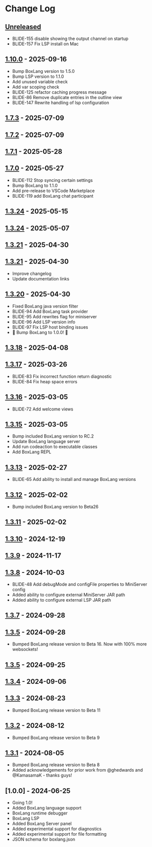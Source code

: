 # Change Log

## [Unreleased]

- BLIDE-155 disable showing the output channel on startup
- BLIDE-157 Fix LSP install on Mac

## [1.10.0] - 2025-09-16

- Bump BoxLang version to 1.5.0
- Bump LSP version to 1.1.0
- Add unused variable check
- Add var scoping check
- BLIDE-125 refactor caching progress message
- BLIDE-86 Remove duplicate entries in the outline view
- BLIDE-147 Rewrite handling of lsp configuration

## [1.7.3] - 2025-07-09

## [1.7.2] - 2025-07-09

## [1.7.1] - 2025-05-28

## [1.7.0] - 2025-05-27

- BLIDE-112 Stop syncing certain settings
- Bump BoxLang to 1.1.0
- Add pre-release to VSCode Marketplace
- BLIDE-119 add BoxLang chat participant

## [1.3.24] - 2025-05-15

## [1.3.24] - 2025-05-07

## [1.3.21] - 2025-04-30

## [1.3.21] - 2025-04-30

- Improve changelog
- Update documentation links

## [1.3.20] - 2025-04-30

- Fixed BoxLang java version filter
- BLIDE-94 Add BoxLang task provider
- BLIDE-95 Add rewrites flag for miniserver
- BLIDE-96 Add LSP version info
- BLIDE-97 Fix LSP host binding issues
- 🎉 Bump BoxLang to 1.0.0! 🎉

## [1.3.18] - 2025-04-08

## [1.3.17] - 2025-03-26

- BLIDE-83 Fix incorrect function return diagnostic
- BLIDE-84 Fix heap space errors

## [1.3.16] - 2025-03-05

- BLIDE-72 Add welcome views

## [1.3.15] - 2025-03-05

- Bump included BoxLang version to RC.2
- Update BoxLang language server
- Add run codeaction to executable classes
- Add BoxLang REPL

## [1.3.13] - 2025-02-27

- BLIDE-65 Add ability to install and manage BoxLang versions

## [1.3.12] - 2025-02-02

- Bump included BoxLang version to Beta26

## [1.3.11] - 2025-02-02

## [1.3.10] - 2024-12-19

## [1.3.9] - 2024-11-17

## [1.3.8] - 2024-10-03

- BLIDE-48 Add debugMode and configFile properties to MiniServer config
- Added ability to configure external MiniServer JAR path
- Added ability to configure external LSP JAR path

## [1.3.7] - 2024-09-28

## [1.3.5] - 2024-09-28

- Bumped BoxLang release version to Beta 16. Now with 100% more websockets!

## [1.3.5] - 2024-09-25

## [1.3.4] - 2024-09-06

## [1.3.3] - 2024-08-23

- Bumped BoxLang release version to Beta 11

## [1.3.2] - 2024-08-12

- Bumped BoxLang release version to Beta 9

## [1.3.1] - 2024-08-05

- Bumped BoxLang release version to Beta 8
- Added acknowledgements for prior work from @ghedwards and @KamasamaK - thanks guys!

## [1.0.0] - 2024-06-25

- Going 1.0!
- Added BoxLang language support
- BoxLang runtime debugger
- BoxLang LSP
- Added BoxLang Server panel
- Added experimental support for diagnostics
- Added experimental support for file formatting
- JSON schema for boxlang.json

[unreleased]: https://github.com/ortus-boxlang/vscode-boxlang/compare/v1.10.0...HEAD
[1.10.0]: https://github.com/ortus-boxlang/vscode-boxlang/compare/v1.7.3...v1.10.0
[1.7.3]: https://github.com/ortus-boxlang/vscode-boxlang/compare/v1.7.2...v1.7.3
[1.7.2]: https://github.com/ortus-boxlang/vscode-boxlang/compare/v1.7.1...v1.7.2
[1.7.1]: https://github.com/ortus-boxlang/vscode-boxlang/compare/v1.7.0...v1.7.1
[1.7.0]: https://github.com/ortus-boxlang/vscode-boxlang/compare/v1.3.24...v1.7.0
[1.3.24]: https://github.com/ortus-boxlang/vscode-boxlang/compare/v1.3.24...v1.3.24
[1.3.21]: https://github.com/ortus-boxlang/vscode-boxlang/compare/v1.3.21...v1.3.21
[1.3.20]: https://github.com/ortus-boxlang/vscode-boxlang/compare/v1.3.18...v1.3.20
[1.3.18]: https://github.com/ortus-boxlang/vscode-boxlang/compare/v1.3.17...v1.3.18
[1.3.17]: https://github.com/ortus-boxlang/vscode-boxlang/compare/v1.3.16...v1.3.17
[1.3.16]: https://github.com/ortus-boxlang/vscode-boxlang/compare/v1.3.15...v1.3.16
[1.3.15]: https://github.com/ortus-boxlang/vscode-boxlang/compare/v1.3.13...v1.3.15
[1.3.13]: https://github.com/ortus-boxlang/vscode-boxlang/compare/v1.3.12...v1.3.13
[1.3.12]: https://github.com/ortus-boxlang/vscode-boxlang/compare/v1.3.11...v1.3.12
[1.3.11]: https://github.com/ortus-boxlang/vscode-boxlang/compare/v1.3.10...v1.3.11
[1.3.10]: https://github.com/ortus-boxlang/vscode-boxlang/compare/v1.3.9...v1.3.10
[1.3.9]: https://github.com/ortus-boxlang/vscode-boxlang/compare/v1.3.8...v1.3.9
[1.3.8]: https://github.com/ortus-boxlang/vscode-boxlang/compare/v1.3.7...v1.3.8
[1.3.7]: https://github.com/ortus-boxlang/vscode-boxlang/compare/v1.3.5...v1.3.7
[1.3.5]: https://github.com/ortus-boxlang/vscode-boxlang/compare/v1.3.5...v1.3.5
[1.3.4]: https://github.com/ortus-boxlang/vscode-boxlang/compare/v1.3.3...v1.3.4
[1.3.3]: https://github.com/ortus-boxlang/vscode-boxlang/compare/v1.3.2...v1.3.3
[1.3.2]: https://github.com/ortus-boxlang/vscode-boxlang/compare/v1.3.1...v1.3.2
[1.3.1]: https://github.com/ortus-boxlang/vscode-boxlang/compare/df91d9ff46061157e7b5fd1a55a6af9db645c681...v1.3.1
